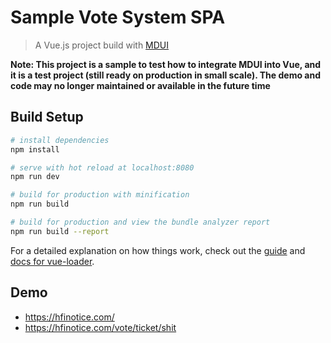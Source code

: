 # Sample Vote System SPA

> A Vue.js project build with [MDUI](https://github.com/zdhxiong/mdui)

**Note: This project is a sample to test how to integrate MDUI into Vue, and it is a test project (still ready on production in small scale). The demo and code may no longer maintained or available in the future time**


## Build Setup

``` bash
# install dependencies
npm install

# serve with hot reload at localhost:8080
npm run dev

# build for production with minification
npm run build

# build for production and view the bundle analyzer report
npm run build --report
```

For a detailed explanation on how things work, check out the [guide](http://vuejs-templates.github.io/webpack/) and [docs for vue-loader](http://vuejs.github.io/vue-loader).


## Demo

- https://hfinotice.com/
- https://hfinotice.com/vote/ticket/shit
